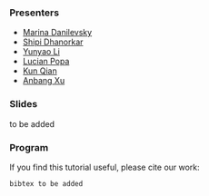 ### Presenters
- [Marina Danilevsky](https://researcher.watson.ibm.com/researcher/view.php?person=us-mdanile)
- [Shipi Dhanorkar](https://www.shipidhanorkar.com/)
- [Yunyao Li](https://researcher.watson.ibm.com/researcher/view.php?person=us-yunyaoli)
- [Lucian Popa](https://researcher.watson.ibm.com/researcher/view.php?person=us-lpopa)
- [Kun Qian](https://kunqian-58.github.io/kunqian/)
- [Anbang Xu](https://researcher.watson.ibm.com/researcher/view.php?person=us-anbangxu)


### Slides
to be added




### Program



If you find this tutorial useful, please cite our work:
```
bibtex to be added
```



